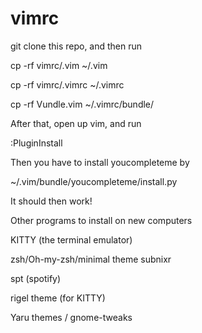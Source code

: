 # vimrc


git clone this repo, and then run

cp -rf vimrc/.vim ~/.vim

cp -rf vimrc/.vimrc ~/.vimrc

cp -rf Vundle.vim ~/.vimrc/bundle/

After that, open up vim, and run 

:PluginInstall

Then you have to install youcompleteme by 

~/.vim/bundle/youcompleteme/install.py

It should then work!

Other programs to install on new computers

KITTY (the terminal emulator)

zsh/Oh-my-zsh/minimal theme subnixr

spt (spotify)

rigel theme (for KITTY)

Yaru themes / gnome-tweaks
